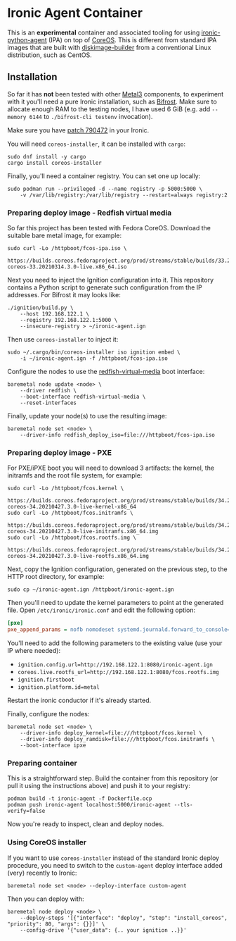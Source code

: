 # Ironic Agent Container

This is an **experimental** container and associated tooling for using
[ironic-python-agent](https://docs.openstack.org/ironic-python-agent/latest/)
(IPA) on top of [CoreOS](https://docs.fedoraproject.org/en-US/fedora-coreos/).
This is different from standard IPA images that are built with
[diskimage-builder](https://docs.openstack.org/diskimage-builder/latest/) from
a conventional Linux distribution, such as CentOS.

## Installation

So far it has **not** been tested with other [Metal3](http://metal3.io/)
components, to experiment with it you'll need a pure Ironic installation, such
as [Bifrost](https://docs.openstack.org/bifrost/latest/). Make sure to allocate
enough RAM to the testing nodes, I have used 6 GiB (e.g. add `--memory 6144` to
`./bifrost-cli testenv` invocation).

Make sure you have [patch
790472](https://review.opendev.org/c/openstack/ironic/+/790472) in your Ironic.

You will need `coreos-installer`, it can be installed with `cargo`:

```
sudo dnf install -y cargo
cargo install coreos-installer
```

Finally, you'll need a container registry. You can set one up locally:

```
sudo podman run --privileged -d --name registry -p 5000:5000 \
    -v /var/lib/registry:/var/lib/registry --restart=always registry:2
```

### Preparing deploy image - Redfish virtual media

So far this project has been tested with Fedora CoreOS. Download the suitable
bare metal image, for example:

```
sudo curl -Lo /httpboot/fcos-ipa.iso \
    https://builds.coreos.fedoraproject.org/prod/streams/stable/builds/33.20210314.3.0/x86_64/fedora-coreos-33.20210314.3.0-live.x86_64.iso
```

Next you need to inject the Ignition configuration into it. This repository
contains a Python script to generate such configuration from the IP addresses.
For Bifrost it may looks like:

```
./ignition/build.py \
    --host 192.168.122.1 \
    --registry 192.168.122.1:5000 \
    --insecure-registry > ~/ironic-agent.ign
```

Then use `coreos-installer` to inject it:

```
sudo ~/.cargo/bin/coreos-installer iso ignition embed \
    -i ~/ironic-agent.ign -f /httpboot/fcos-ipa.iso
```

Configure the nodes to use the
[redfish-virtual-media](https://docs.openstack.org/ironic/latest/admin/drivers/redfish.html#virtual-media-boot)
boot interface:

```
baremetal node update <node> \
    --driver redfish \
    --boot-interface redfish-virtual-media \
    --reset-interfaces
```

Finally, update your node(s) to use the resulting image:

```
baremetal node set <node> \
    --driver-info redfish_deploy_iso=file:///httpboot/fcos-ipa.iso
```

### Preparing deploy image - PXE

For PXE/iPXE boot you will need to download 3 artifacts: the kernel, the
initramfs and the root file system, for example:

```
sudo curl -Lo /httpboot/fcos.kernel \
    https://builds.coreos.fedoraproject.org/prod/streams/stable/builds/34.20210427.3.0/x86_64/fedora-coreos-34.20210427.3.0-live-kernel-x86_64
sudo curl -Lo /httpboot/fcos.initramfs \
    https://builds.coreos.fedoraproject.org/prod/streams/stable/builds/34.20210427.3.0/x86_64/fedora-coreos-34.20210427.3.0-live-initramfs.x86_64.img
sudo curl -Lo /httpboot/fcos.rootfs.img \
    https://builds.coreos.fedoraproject.org/prod/streams/stable/builds/34.20210427.3.0/x86_64/fedora-coreos-34.20210427.3.0-live-rootfs.x86_64.img
```

Next, copy the Ignition configuration, generated on the previous step, to the
HTTP root directory, for example:

```
sudo cp ~/ironic-agent.ign /httpboot/ironic-agent.ign
```

Then you'll need to update the kernel parameters to point at the generated
file. Open `/etc/ironic/ironic.conf` and edit the following option:

```ini
[pxe]
pxe_append_params = nofb nomodeset systemd.journald.forward_to_console=yes console=ttyS0 ipa-insecure=1 ignition.config.url=http://192.168.122.1:8080/ironic-agent.ign coreos.live.rootfs_url=http://192.168.122.1:8080/fcos.rootfs.img ignition.firstboot ignition.platform.id=metal
```

You'll need to add the following parameters to the existing value (use your IP
where needed):

- `ignition.config.url=http://192.168.122.1:8080/ironic-agent.ign`
- `coreos.live.rootfs_url=http://192.168.122.1:8080/fcos.rootfs.img`
- `ignition.firstboot`
- `ignition.platform.id=metal`

Restart the ironic conductor if it's already started.

Finally, configure the nodes:

```
baremetal node set <node> \
    --driver-info deploy_kernel=file:///httpboot/fcos.kernel \
    --driver-info deploy_ramdisk=file:///httpboot/fcos.initramfs \
    --boot-interface ipxe
```

### Preparing container

This is a straightforward step. Build the container from this repository
(or pull it using the instructions above) and push it to your registry:

```
podman build -t ironic-agent -f Dockerfile.ocp
podman push ironic-agent localhost:5000/ironic-agent --tls-verify=false
```

Now you're ready to inspect, clean and deploy nodes.

### Using CoreOS installer

If you want to use `coreos-installer` instead of the standard Ironic deploy
procedure, you need to switch to the `custom-agent` deploy interface added
(very) recently to Ironic:

```
baremetal node set <node> --deploy-interface custom-agent
```

Then you can deploy with:

```
baremetal node deploy <node> \
    --deploy-steps '[{"interface": "deploy", "step": "install_coreos", "priority": 80, "args": {}}]' \
    --config-drive '{"user_data": {.. your ignition ..}}'
```
